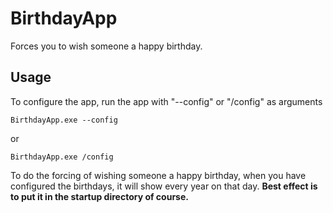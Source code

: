 # BirthdayApp

Forces you to wish someone a happy birthday.

## Usage

To configure the app, run the app with "--config" or "/config" as arguments
```
BirthdayApp.exe --config
```
or
```
BirthdayApp.exe /config
```

To do the forcing of wishing someone a happy birthday, when you have configured the birthdays, it will show every year on that day. **Best effect is to put it in the startup directory of course.**
